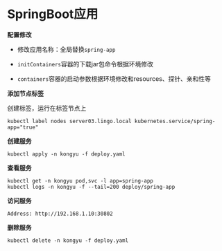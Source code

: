 # SpringBoot应用

**配置修改**

- 修改应用名称：全局替换`spring-app`
- `initContainers`容器的下载jar包命令根据环境修改

- `containers`容器的启动参数根据环境修改和resources、探针、亲和性等

**添加节点标签**

创建标签，运行在标签节点上

```
kubectl label nodes server03.lingo.local kubernetes.service/spring-app="true"
```

**创建服务**

```
kubectl apply -n kongyu -f deploy.yaml
```

**查看服务**

```
kubectl get -n kongyu pod,svc -l app=spring-app
kubectl logs -n kongyu -f --tail=200 deploy/spring-app
```

**访问服务**

```
Address: http://192.168.1.10:30802
```

**删除服务**

```
kubectl delete -n kongyu -f deploy.yaml
```



